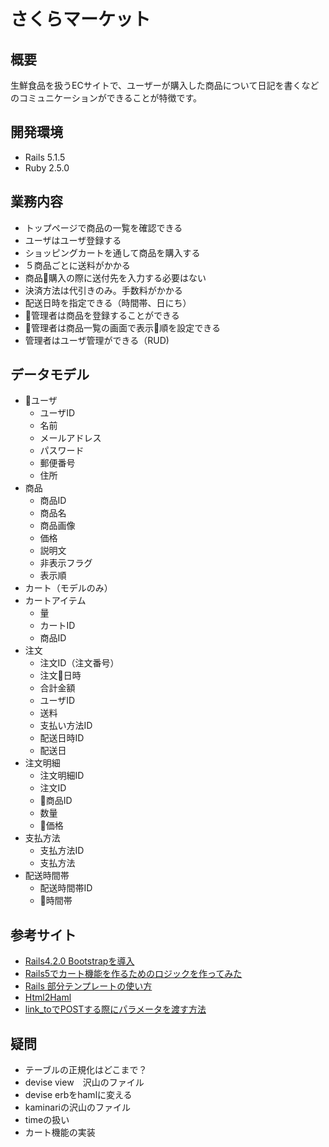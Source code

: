 # さくらマーケット
## 概要
生鮮食品を扱うECサイトで、ユーザーが購入した商品について日記を書くなどのコミュニケーションができることが特徴です。

## 開発環境
- Rails 5.1.5
- Ruby 2.5.0

## 業務内容
- トップページで商品の一覧を確認できる
- ユーザはユーザ登録する
- ショッピングカートを通して商品を購入する
- ５商品ごとに送料がかかる
- 商品購入の際に送付先を入力する必要はない
- 決済方法は代引きのみ。手数料がかかる
- 配送日時を指定できる（時間帯、日にち）
- 管理者は商品を登録することができる
- 管理者は商品一覧の画面で表示順を設定できる
- 管理者はユーザ管理ができる（RUD)

## データモデル
- ユーザ
  - ユーザID
  - 名前
  - メールアドレス
  - パスワード
  - 郵便番号
  - 住所
- 商品
  - 商品ID
  - 商品名
  - 商品画像
  - 価格
  - 説明文
  - 非表示フラグ
  - 表示順
- カート（モデルのみ）
- カートアイテム
  - 量
  - カートID
  - 商品ID
- 注文
  - 注文ID（注文番号）
  - 注文日時
  - 合計金額
  - ユーザID
  - 送料
  - 支払い方法ID
  - 配送日時ID
  - 配送日
- 注文明細
  - 注文明細ID
  - 注文ID
  - 商品ID
  - 数量
  - 価格
- 支払方法
  - 支払方法ID
  - 支払方法
- 配送時間帯
  - 配送時間帯ID
  - 時間帯



## 参考サイト
- [Rails4.2.0 Bootstrapを導入](https://qiita.com/MasahideTakamura/items/b6d14d580c49ac49811e)
- [Rails5でカート機能を作るためのロジックを作ってみた](https://qiita.com/DialBird/items/89ce3a0f25c9dfdb38c1)
- [Rails 部分テンプレートの使い方](https://qiita.com/shizuma/items/1c655dadd2e04b3990a8)
- [Html2Haml](http://html2haml.herokuapp.com/)
- [link_toでPOSTする際にパラメータを渡す方法](https://qiita.com/sugra511/items/3b3235c4798e5b7e8bb5)

## 疑問
- テーブルの正規化はどこまで？
- devise view　沢山のファイル
- devise erbをhamlに変える
- kaminariの沢山のファイル
- timeの扱い
- カート機能の実装

